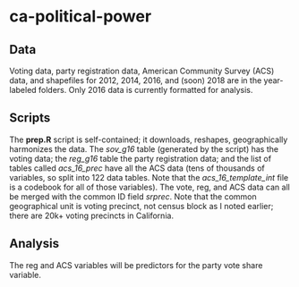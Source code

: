 # ca-political-power

## Data
Voting data, party registration data, American Community Survey (ACS) data, and shapefiles for 2012, 2014, 2016, and (soon) 2018 are in the year-labeled folders. Only 2016 data is currently formatted for analysis.

## Scripts
The **prep.R** script is self-contained; it downloads, reshapes, geographically harmonizes the data. The *sov_g16* table (generated by the script) has the voting data; the *reg_g16* table the party registration data; and the list of tables called *acs_16_prec* have all the ACS data (tens of thousands of variables, so split into 122 data tables. Note that the *acs_16_template_int* file is a codebook for all of those variables). The vote, reg, and ACS data can all be merged with the common ID field *srprec*. Note that the common geographical unit is voting precinct, not census block as I noted earlier; there are 20k+ voting precincts in California. 

## Analysis
The reg and ACS variables will be predictors for the party vote share variable.





